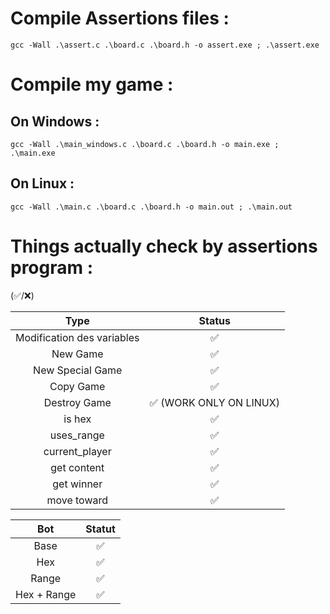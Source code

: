 # Compile Assertions files :

```gcc -Wall .\assert.c .\board.c .\board.h -o assert.exe ; .\assert.exe```

# Compile my game :

## On Windows : 

```gcc -Wall .\main_windows.c .\board.c .\board.h -o main.exe ; .\main.exe```

## On Linux :

```gcc -Wall .\main.c .\board.c .\board.h -o main.out ; .\main.out```


# Things actually check by assertions program :

(✅/❌)


| Type | Status |
| :---: | :---: |
| Modification des variables | ✅ |
| New Game | ✅ |
| New Special Game | ✅ |
| Copy Game | ✅ |
| Destroy Game | ✅ (WORK ONLY ON LINUX) |
| is hex | ✅ |
| uses_range | ✅ |
| current_player | ✅ |
| get content | ✅ |
| get winner | ✅ |
| move toward | ✅ |


| Bot | Statut |
| :---: | :---: |
| Base | ✅ |
| Hex | ✅ |
| Range | ✅ |
| Hex + Range | ✅ |